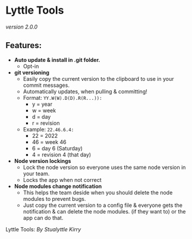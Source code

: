 # Lyttle Tools

_version 2.0.0_

## Features:

- **Auto update & install in .git folder.**
    - Opt-in
- **git versioning**
    - Easily copy the current version to the clipboard to use in your commit messages.
    - Automatically updates, when pulling & committing!
    - Format: `YY.W(W).D(D).R(R...)): `
        - y = year
        - w = week
        - d = day
        - r = revision
    - Example: `22.46.6.4: `
        - 22 = 2022
        - 46 = week 46
        - 6 = day 6 (Saturday)
        - 4 = revision 4 (that day)
- **Node version lockings**
    - Lock the node version so everyone uses the same node version in your team.
    - Locks the app when not correct
- **Node modules change notification**
    - This helps the team deside when you should delete the node modules to prevent bugs.
    - Just copy the current version to a config file & everyone gets the notification & can delete the node modules. (if
      they want to) or the app can do that.

Lyttle Tools: _By Stualyttle Kirry_

